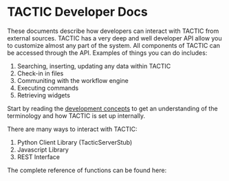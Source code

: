 # TACTIC Developer Docs

These documents describe how developers can interact with TACTIC from external sources.  TACTIC has a very deep and well developer API allow you to customize almost any part of the system.  All components of TACTIC can be accessed through the API.  Examples of things you can do includes:

1. Searching, inserting, updating any data within TACTIC
1. Check-in in files
1. Communiting with the workflow engine
1. Executing commands
1. Retrieving widgets


Start by reading the [development concepts](/development-concepts) to get an understanding of the terminology and how TACTIC is set up internally.

There are many ways to interact with TACTIC:

1. Python Client Library (TacticServerStub)
1. Javascript Library
1. REST Interface

The complete reference of functions can be found here:


